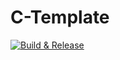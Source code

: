 # C-Template

[![Build & Release](https://github.com/getel-arch/C-Template/actions/workflows/build_and_release.yaml/badge.svg)](https://github.com/getel-arch/C-Template/actions/workflows/build_and_release.yaml)
